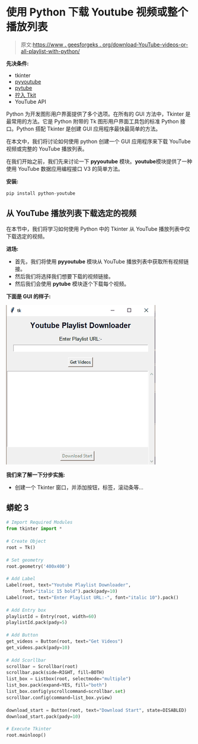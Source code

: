 # 使用 Python 下载 Youtube 视频或整个播放列表

> 原文:[https://www . geesforgeks . org/download-YouTube-videos-or-all-playlist-with-python/](https://www.geeksforgeeks.org/download-youtube-videos-or-whole-playlist-with-python/)

**先决条件:**

*   tkinter
*   [pyyoutube](https://pypi.org/project/python-youtube/)
*   [pytube](https://www.geeksforgeeks.org/pytube-python-library-download-youtube-videos/)
*   [拧入 Tkit](https://www.geeksforgeeks.org/how-to-use-thread-in-tkinter-python/)
*   YouTube API

Python 为开发图形用户界面提供了多个选项。在所有的 GUI 方法中，Tkinter 是最常用的方法。它是 Python 附带的 Tk 图形用户界面工具包的标准 Python 接口。Python 搭配 Tkinter 是创建 GUI 应用程序最快最简单的方法。

在本文中，我们将讨论如何使用 python 创建一个 GUI 应用程序来下载 YouTube 视频或完整的 YouTube 播放列表。

在我们开始之前，我们先来讨论一下 **pyyoutube** 模块。**youtube**模块提供了一种使用 YouTube 数据应用编程接口 V3 的简单方法。

**安装:**

```py
pip install python-youtube
```

## 从 YouTube 播放列表下载选定的视频

在本节中，我们将学习如何使用 Python 中的 Tkinter 从 YouTube 播放列表中仅下载选定的视频。

**进场:**

*   首先，我们将使用 **pyyoutube** 模块从 YouTube 播放列表中获取所有视频链接。
*   然后我们将选择我们想要下载的视频链接。
*   然后我们会使用 **pytube** 模块逐个下载每个视频。

**下面是 GUI 的样子:**

![](img/17c68fa93da4a803e021db80b7406ab3.png)

**我们来了解一下分步实施:**

*   创建一个 Tkinter 窗口，并添加按钮，标签，滚动条等…

## 蟒蛇 3

```py
# Import Required Modules
from tkinter import *

# Create Object
root = Tk()

# Set geometry
root.geometry('400x400')

# Add Label
Label(root, text="Youtube Playlist Downloader",
      font="italic 15 bold").pack(pady=10)
Label(root, text="Enter Playlist URL:-", font="italic 10").pack()

# Add Entry box
playlistId = Entry(root, width=60)
playlistId.pack(pady=5)

# Add Button
get_videos = Button(root, text="Get Videos")
get_videos.pack(pady=10)

# Add Scorllbar
scrollbar = Scrollbar(root)
scrollbar.pack(side=RIGHT, fill=BOTH)
list_box = Listbox(root, selectmode="multiple")
list_box.pack(expand=YES, fill="both")
list_box.config(yscrollcommand=scrollbar.set)
scrollbar.config(command=list_box.yview)

download_start = Button(root, text="Download Start", state=DISABLED)
download_start.pack(pady=10)

# Execute Tkinter
root.mainloop()
```